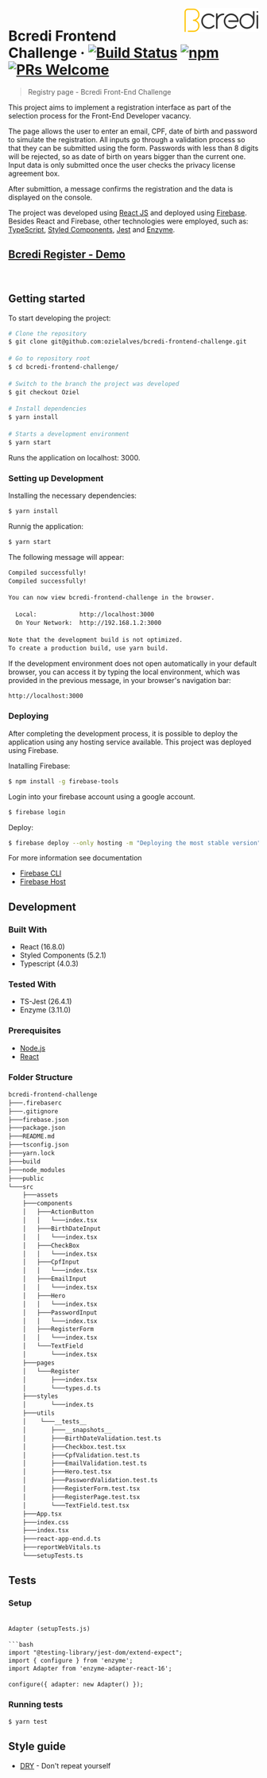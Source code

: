 <img src="src\assets\logo.svg" alt="logo" align="right">

# Bcredi Frontend Challenge &middot; [![Build Status](https://img.shields.io/travis/npm/npm/latest.svg?style=flat-square)](https://travis-ci.org/npm/npm) [![npm](https://img.shields.io/npm/v/npm.svg?style=flat-square)](https://www.npmjs.com/package/npm) [![PRs Welcome](https://img.shields.io/badge/PRs-welcome-brightgreen.svg?style=flat-square)](http://makeapullrequest.com)

> Registry page - Bcredi Front-End Challenge

This project aims to implement a registration interface as part of the selection process for the Front-End Developer vacancy.

The page allows the user to enter an email, CPF, date of birth and password to simulate the registration. All inputs go through a validation process so that they can be submitted using the form. Passwords with less than 8 digits will be rejected, so as date of birth on years bigger than the current one. Input data is only submitted once the user checks the privacy license agreement box.

After submittion, a message confirms the registration and the data is displayed on the console.

The project was developed using [React JS](https://pt-br.reactjs.org/) and deployed using [Firebase](https://firebase.google.com/). Besides React and Firebase, other technologies were employed, such as: [TypeScript](https://www.typescriptlang.org/), [Styled Components](https://styled-components.com/), [Jest](https://jestjs.io/) and [Enzyme](https://airbnb.io/projects/enzyme/).
## [Bcredi Register - Demo](https://bcredi-register.web.app)

<br>

## Getting started

To start developing the project:

```bash
# Clone the repository
$ git clone git@github.com:ozielalves/bcredi-frontend-challenge.git

# Go to repository root
$ cd bcredi-frontend-challenge/

# Switch to the branch the project was developed
$ git checkout Oziel

# Install dependencies
$ yarn install

# Starts a development environment
$ yarn start
```

Runs the application on localhost: 3000.

### Setting up Development

Installing the necessary dependencies:

```bash
$ yarn install
```

Runnig the application:

```bash
$ yarn start
```

The following message will appear:

```bash
Compiled successfully!
Compiled successfully!

You can now view bcredi-frontend-challenge in the browser.

  Local:            http://localhost:3000
  On Your Network:  http://192.168.1.2:3000

Note that the development build is not optimized.
To create a production build, use yarn build.
```

If the development environment does not open automatically in your default browser, you can access it by typing the local environment, which was provided in the previous message, in your browser's navigation bar:

```bash
http://localhost:3000
```

### Deploying

After completing the development process, it is possible to deploy the application using any hosting service available. This project was deployed using Firebase.

Inatalling Firebase:

```bash
$ npm install -g firebase-tools
```

Login into your firebase account using a google account.
```bash
$ firebase login
```
Deploy:

```bash
$ firebase deploy --only hosting -m "Deploying the most stable version"
```
For more information see documentation
- [Firebase CLI](https://firebase.google.com/docs/cli?hl=pt-br#windows-npm)
- [Firebase Host](https://firebase.google.com/docs/hosting/quickstart)

## Development

### Built With

- React (16.8.0)
- Styled Components (5.2.1)
- Typescript (4.0.3)

### Tested With

- TS-Jest (26.4.1)
- Enzyme (3.11.0)

### Prerequisites

- [Node.js](https://nodejs.org/en/)
- [React](https://pt-br.reactjs.org/)

### Folder Structure

```bash
bcredi-frontend-challenge
├───.firebaserc
├───.gitignore
├───firebase.json
├───package.json
├───README.md
├───tsconfig.json
├───yarn.lock
├───build
├───node_modules
├───public
└───src
    ├───assets
    ├───components
    │   ├───ActionButton
    │   │   └───index.tsx
    │   ├───BirthDateInput
    │   │   └───index.tsx
    │   ├───CheckBox
    │   │   └───index.tsx
    │   ├───CpfInput
    │   │   └───index.tsx
    │   ├───EmailInput
    │   │   └───index.tsx
    │   ├───Hero
    │   │   └───index.tsx
    │   ├───PasswordInput
    │   │   └───index.tsx
    │   ├───RegisterForm
    │   │   └───index.tsx
    │   └───TextField
    │       └───index.tsx
    ├───pages
    │   └───Register
    │       ├───index.tsx
    │       └───types.d.ts
    ├───styles
    │       └───index.ts
    ├───utils
    │    └───__tests__
    │       ├───__snapshots__
    │       ├───BirthDateValidation.test.ts
    │       ├───Checkbox.test.tsx
    │       ├───CpfValidation.test.ts
    │       ├───EmailValidation.test.ts
    │       ├───Hero.test.tsx
    │       ├───PasswordValidation.test.ts
    │       ├───RegisterForm.test.tsx
    │       ├───RegisterPage.test.tsx
    │       └───TextField.test.tsx
    ├───App.tsx
    ├───index.css
    ├───index.tsx
    ├───react-app-end.d.ts
    ├───reportWebVitals.ts
    └───setupTests.ts
```

## Tests 

### Setup

```

Adapter (setupTests.js)

```bash
import "@testing-library/jest-dom/extend-expect";
import { configure } from 'enzyme';
import Adapter from 'enzyme-adapter-react-16';

configure({ adapter: new Adapter() });

```
###  Running tests

```bash
$ yarn test
```
## Style guide

- [DRY](https://en.wikipedia.org/wiki/Don%27t_repeat_yourself) - Don't repeat yourself
